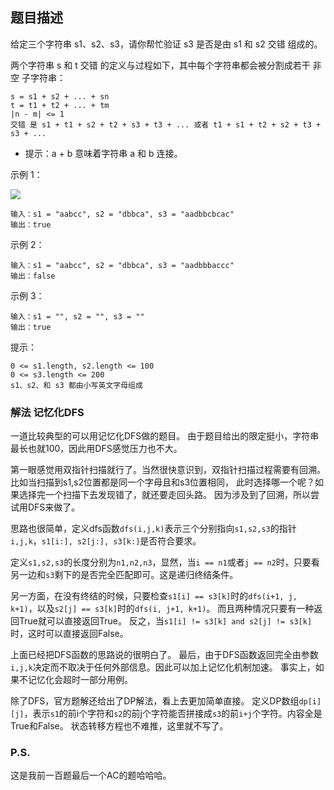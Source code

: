 ## 题目描述
给定三个字符串 s1、s2、s3，请你帮忙验证 s3 是否是由 s1 和 s2 交错 组成的。

两个字符串 s 和 t 交错 的定义与过程如下，其中每个字符串都会被分割成若干 非空 子字符串：
```
s = s1 + s2 + ... + sn
t = t1 + t2 + ... + tm
|n - m| <= 1
交错 是 s1 + t1 + s2 + t2 + s3 + t3 + ... 或者 t1 + s1 + t2 + s2 + t3 + s3 + ...
```
- 提示：a + b 意味着字符串 a 和 b 连接。 

示例 1：

![](https://assets.leetcode.com/uploads/2020/09/02/interleave.jpg)
```
输入：s1 = "aabcc", s2 = "dbbca", s3 = "aadbbcbcac"
输出：true
```
示例 2：
```
输入：s1 = "aabcc", s2 = "dbbca", s3 = "aadbbbaccc"
输出：false
```
示例 3：
```
输入：s1 = "", s2 = "", s3 = ""
输出：true
```

提示：
```
0 <= s1.length, s2.length <= 100
0 <= s3.length <= 200
s1、s2、和 s3 都由小写英文字母组成
```

### 解法 记忆化DFS
一道比较典型的可以用记忆化DFS做的题目。
由于题目给出的限定挺小，字符串最长也就100，因此用DFS感觉压力也不大。

第一眼感觉用双指针扫描就行了。当然很快意识到，双指针扫描过程需要有回溯。比如当扫描到s1,s2位置都是同一个字母且和s3位置相同，
此时选择哪一个呢？如果选择完一个扫描下去发现错了，就还要走回头路。
因为涉及到了回溯，所以尝试用DFS来做了。

思路也很简单，定义dfs函数`dfs(i,j,k)`表示三个分别指向`s1,s2,s3`的指针`i,j,k`，`s1[i:], s2[j:], s3[k:]`是否符合要求。

定义`s1,s2,s3`的长度分别为`n1,n2,n3`，显然，当`i == n1`或者`j == n2`时，只要看另一边和`s3`剩下的是否完全匹配即可。这是递归终结条件。

另一方面，在没有终结的时候，只要检查`s1[i] == s3[k]`时的`dfs(i+1, j, k+1)`，以及`s2[j] == s3[k]`时的`dfs(i, j+1, k+1)`。
而且两种情况只要有一种返回True就可以直接返回True。
反之，当`s1[i] != s3[k] and s2[j] != s3[k]`时，这时可以直接返回False。

上面已经把DFS函数的思路说的很明白了。
最后，由于DFS函数返回完全由参数`i,j,k`决定而不取决于任何外部信息。因此可以加上记忆化机制加速。
事实上，如果不记忆化会超时一部分用例。

除了DFS，官方题解还给出了DP解法，看上去更加简单直接。
定义DP数组`dp[i][j]`，表示`s1`的前i个字符和`s2`的前j个字符能否拼接成`s3`的前`i+j`个字符。内容全是True和False。
状态转移方程也不难推，这里就不写了。

### P.S.
这是我前一百题最后一个AC的题哈哈哈。
